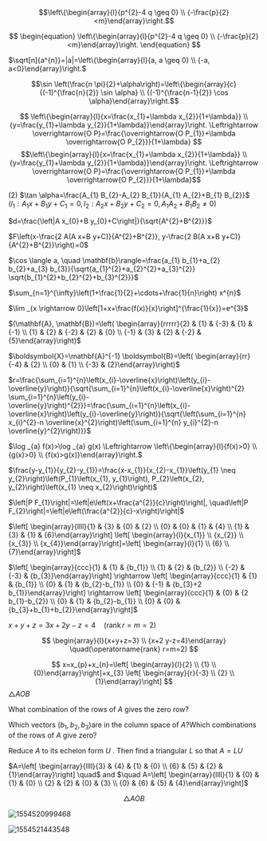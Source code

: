 $$\left\{\begin{array}{l}{p^{2}-4 q \geq 0} \\ {-\frac{p}{2}<m}\end{array}\right.$$




$$
\begin{equation}
\left\{\begin{array}{l}{p^{2}-4 q \geq 0} \\ {-\frac{p}{2}<m}\end{array}\right.
\end{equation}
$$




$\sqrt[n]{a^{n}}=|a|=\left\{\begin{array}{l}{a, a \geq 0} \\ {-a, a<0}\end{array}\right.$ 



$$\sin \left(\frac{n \pi}{2}+\alpha\right)=\left\{\begin{array}{c}{(-1)^{\frac{n}{2}} \sin \alpha} \\ {(-1)^{\frac{n-1}{2}} \cos \alpha}\end{array}\right.$$




$$
\left\{\begin{array}{l}{x=\frac{x_{1}+\lambda x_{2}}{1+\lambda}} \\ {y=\frac{y_{1}+\lambda y_{2}}{1+\lambda}}\end{array}\right. \Leftrightarrow \overrightarrow{O P}=\frac{\overrightarrow{O P_{1}}+\lambda \overrightarrow{O P_{2}}}{1+\lambda}
$$
$$\left\{\begin{array}{l}{x=\frac{x_{1}+\lambda x_{2}}{1+\lambda}} \\ {y=\frac{y_{1}+\lambda y_{2}}{1+\lambda}}\end{array}\right. \Leftrightarrow \overrightarrow{O P}=\frac{\overrightarrow{O P_{1}}+\lambda \overrightarrow{O P_{2}}}{1+\lambda}​$$





(2) $\tan \alpha=\frac{A_{1} B_{2}-A_{2} B_{1}}{A_{1} A_{2}+B_{1} B_{2}}​$
$\left(l_{1} : A_{1} x+B_{1} y+C_{1}=0, l_{2} : A_{2} x+B_{2} y+C_{2}=0, A_{1} A_{2}+B_{1} B_{2} \neq 0\right)​$





$d=\frac{\left|A x_{0}+B y_{0}+C\right|}{\sqrt{A^{2}+B^{2}}}$





$F\left(x-\frac{2 A(A x+B y+C)}{A^{2}+B^{2}}, y-\frac{2 B(A x+B y+C)}{A^{2}+B^{2}}\right)=0$

$\cos \langle a, \quad \mathbf{b}\rangle=\frac{a_{1} b_{1}+a_{2} b_{2}+a_{3} b_{3}}{\sqrt{a_{1}^{2}+a_{2}^{2}+a_{3}^{2}} \sqrt{b_{1}^{2}+b_{2}^{2}+b_{3}^{2}}}​$



$\sum_{n=1}^{\infty}\left(1+\frac{1}{2}+\cdots+\frac{1}{n}\right) x^{n}$









$\lim _{x \rightarrow 0}\left[1+x+\frac{f(x)}{x}\right]^{\frac{1}{x}}=e^{3}$









$(\mathbf{A}, \mathbf{B})=\left( \begin{array}{rrrrr}{2} & {1} & {-3} & {1} & {-1} \\ {1} & {2} & {-2} & {2} & {0} \\ {-1} & {3} & {2} & {-2} & {5}\end{array}\right)$



$\boldsymbol{X}=\mathbf{A}^{-1} \boldsymbol{B}=\left( \begin{array}{rr}{-4} & {2} \\ {0} & {1} \\ {-3} & {2}\end{array}\right)$



$r=\frac{\sum_{i=1}^{n}\left(x_{i}-\overline{x}\right)\left(y_{i}-\overline{y}\right)}{\sqrt{\sum_{i=1}^{n}\left(x_{i}-\overline{x}\right)^{2} \sum_{i=1}^{n}\left(y_{i}-\overline{y}\right)^{2}}}=\frac{\sum_{i=1}^{n}\left(x_{i}-\overline{x}\right)\left(y_{i}-\overline{y}\right)}{\sqrt{\left(\sum_{i=1}^{n} x_{i}^{2}-n \overline{x}^{2}\right)\left(\sum_{i=1}^{n} y_{i}^{2}-n \overline{y}^{2}\right)}}$

$\log _{a} f(x)>\log _{a} g(x) \Leftrightarrow \left\{\begin{array}{l}{f(x)>0} \\ {g(x)>0} \\ {f(x)>g(x)}\end{array}\right.$

$\frac{y-y_{1}}{y_{2}-y_{1}}=\frac{x-x_{1}}{x_{2}-x_{1}}\left(y_{1} \neq y_{2}\right)\left(P_{1}\left(x_{1}, y_{1}\right), P_{2}\left(x_{2}, y_{2}\right)\left(x_{1} \neq x_{2}\right)\right)​$

$\left|P F_{1}\right|=\left|e\left(x+\frac{a^{2}}{c}\right)\right|, \quad\left|P F_{2}\right|=\left|e\left(\frac{a^{2}}{c}-x\right)\right|​$



$\left[ \begin{array}{llll}{1} & {3} & {0} & {2} \\ {0} & {0} & {1} & {4} \\ {1} & {3} & {1} & {6}\end{array}\right] \left[ \begin{array}{l}{x_{1}} \\ {x_{2}} \\ {x_{3}} \\ {x_{4}}\end{array}\right]=\left[ \begin{array}{l}{1} \\ {6} \\ {7}\end{array}\right]$

$\left[ \begin{array}{ccc}{1} & {1} & {b_{1}} \\ {1} & {2} & {b_{2}} \\ {-2} & {-3} & {b_{3}}\end{array}\right] \rightarrow \left[ \begin{array}{ccc}{1} & {1} & {b_{1}} \\ {0} & {1} & {b_{2}-b_{1}} \\ {0} & {-1} & {b_{3}+2 b_{1}}\end{array}\right] \rightarrow \left[ \begin{array}{ccc}{1} & {0} & {2 b_{1}-b_{2}} \\ {0} & {1} & {b_{2}-b_{1}} \\ {0} & {0} & {b_{3}+b_{1}+b_{2}}\end{array}\right]​$



$x+y+z=3​$
$x+2 y-z=4​$$\quad(\operatorname{rank} r=m=2)​$


$$
\begin{array}{l}{x+y+z=3} \\ {x+2 y-z=4}\end{array} \quad(\operatorname{rank} r=m=2)
$$

$$
x=x_{p}+x_{n}=\left[ \begin{array}{l}{2} \\ {1} \\ {0}\end{array}\right]+x_{3} \left[ \begin{array}{r}{-3} \\ {2} \\ {1}\end{array}\right]
$$
$\triangle A O B$

What combination of the rows of $A$ gives the zero row?

Which vectors $\left(b_{1}, b_{2}, b_{3}\right)​$ are in the column space of $A ?​$ Which combinations of the
rows of $A​$ give zero?



Reduce $A$ to its echelon form $U$ . Then find a triangular $L$ so that $A=L U$

$A=\left[ \begin{array}{llll}{3} & {4} & {1} & {0} \\ {6} & {5} & {2} & {1}\end{array}\right] \quad$ and $\quad A=\left[ \begin{array}{llll}{1} & {0} & {1} & {0} \\ {2} & {2} & {0} & {3} \\ {0} & {6} & {5} & {4}\end{array}\right]$




$$
\triangle A O B
$$




![1554520999468](C:\Users\Administrator\AppData\Roaming\Typora\typora-user-images\1554520999468.png)









![1554521443548](C:\Users\Administrator\AppData\Roaming\Typora\typora-user-images\1554521443548.png)

































